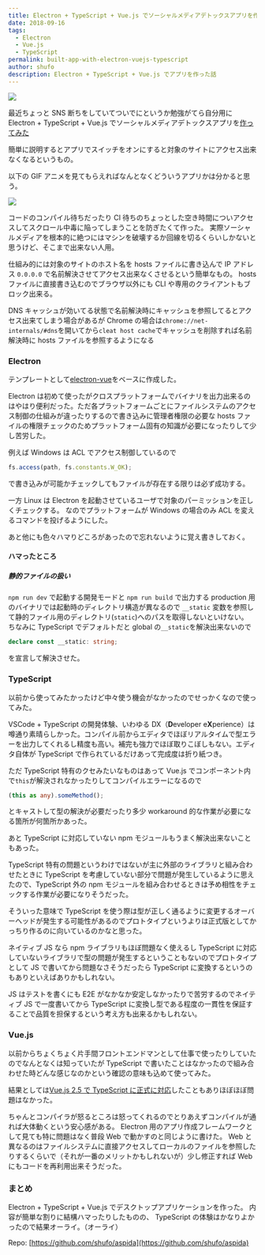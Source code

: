 ```yaml
---
title: Electron + TypeScript + Vue.js でソーシャルメディアデトックスアプリを作ってみた
date: 2018-09-16
tags: 
  - Electron
  - Vue.js
  - TypeScript
permalink: built-app-with-electron-vuejs-typescript
author: shufo
description: Electron + TypeScript + Vue.js でアプリを作った話
---
```


<img src="https://i.imgur.com/IMqvtGH.png">

最近ちょっと SNS 断ちをしていてついでにというか勉強がてら自分用に Electron + TypeScript + Vue.js でソーシャルメディアデトックスアプリを[作ってみた](https://github.com/shufo/aspida)

簡単に説明するとアプリでスイッチをオンにすると対象のサイトにアクセス出来なくなるというもの。

以下の GIF アニメを見てもらえればなんとなくどういうアプリかは分かると思う。

![](https://github.com/shufo/aspida/wiki/assets/description.gif)

コードのコンパイル待ちだったり CI 待ちのちょっとした空き時間についアクセスしてスクロール中毒に陥ってしまうことを防ぎたくて作った。
実際ソーシャルメディアを根本的に絶つにはマシンを破壊するか回線を切るくらいしかないと思うけど、そこまで出来ない人用。

仕組み的には対象のサイトのホスト名を hosts ファイルに書き込んで IP アドレス `0.0.0.0` で名前解決させてアクセス出来なくさせるという簡単なもの。
hosts ファイルに直接書き込むのでブラウザ以外にも CLI や専用のクライアントもブロック出来る。

DNS キャッシュが効いてる状態で名前解決時にキャッシュを参照してるとアクセス出来てしまう場合があるが Chrome の場合は`chrome://net-internals/#dns`を開いてから`cleat host cache`でキャッシュを削除すれば名前解決時に hosts ファイルを参照するようになる

### Electron

テンプレートとして[electron-vue](https://github.com/SimulatedGREG/electron-vue)をベースに作成した。

Electron は初めて使ったがクロスプラットフォームでバイナリを出力出来るのはやはり便利だった。ただ各プラットフォームごとにファイルシステムのアクセス制御の仕組みが違ったりするので書き込みに管理者権限の必要な hosts ファイルの権限チェックのためプラットフォーム固有の知識が必要になったりして少し苦労した。

例えば Windows は ACL でアクセス制御しているので

```javascript
fs.access(path, fs.constants.W_OK);
```

で書き込みが可能かチェックしてもファイルが存在する限りは必ず成功する。

一方 Linux は Electron を起動させているユーザで対象のパーミッションを正しくチェックする。
なのでプラットフォームが Windows の場合のみ ACL を変えるコマンドを投げるようにした。

あと他にも色々ハマりどころがあったので忘れないように覚え書きしておく。

#### ハマったところ

##### 静的ファイルの扱い

`npm run dev` で起動する開発モードと `npm run build` で出力する production 用のバイナリでは起動時のディレクトリ構造が異なるので `__static` 変数を参照して静的ファイル用のディレクトリ(`static`)へのパスを取得しないといけない。
ちなみに TypeScript でデフォルトだと global の`__static`を解決出来ないので

```ts
declare const __static: string;
```

を宣言して解決させた。

### TypeScript

以前から使ってみたかったけど中々使う機会がなかったのでせっかくなので使ってみた。

VSCode + TypeScript の開発体験、いわゆる DX（**D**eveloper e**X**perience）は噂通り素晴らしかった。コンパイル前からエディタでほぼリアルタイムで型エラーを出力してくれるし精度も高い。補完も強力でほぼ取りこぼしもない。エディタ自体が TypeScript で作られているだけあって完成度は折り紙つき。

ただ TypeScript 特有のクセみたいなものはあって Vue.js でコンポーネント内で`this`が解決されなかったりしてコンパイルエラーになるので

```ts
(this as any).someMethod();
```

とキャストして型の解決が必要だったり多少 workaround 的な作業が必要になる箇所が何箇所かあった。

あと TypeScript に対応していない npm モジュールもうまく解決出来ないこともあった。

TypeScript 特有の問題というわけではないが主に外部のライブラリと組み合わせたときに TypeScript を考慮していない部分で問題が発生しているように思えたので、TypeScript 外の npm モジュールを組み合わせるときは予め相性をチェックする作業が必要になりそうだった。

そういった意味で TypeScript を使う際は型が正しく通るように変更するオーバーヘッドが発生する可能性があるのでプロトタイプというよりは正式版としてかっちり作るのに向いているのかなと思った。

ネイティブ JS なら npm ライブラリもほぼ問題なく使えるし TypeScript に対応していないライブラリで型の問題が発生するということもないのでプロトタイプとして JS で書いてから問題なさそうだったら TypeScript に変換するというのもありといえばありかもしれない。

JS はテストを書くにも E2E がなかなか安定しなかったりで苦労するのでネイティブ JS で一度書いてから TypeScript に変換し型である程度の一貫性を保証することで品質を担保するという考え方も出来るかもしれない。

### Vue.js

以前からちょくちょく片手間フロントエンドマンとして仕事で使ったりしていたのでなんとなくは知っていたが
TypeScript で書いたことはなかったので組み合わせた時どんな感じなのかという確認の意味も込めて使ってみた。

結果としては[Vue.js 2.5 で TypeScript に正式に対応](https://jp.vuejs.org/v2/guide/typescript.html)したこともありほぼほぼ問題はなかった。

ちゃんとコンパイラが怒るところは怒ってくれるのでとりあえずコンパイルが通れば大体動くという安心感がある。
Electron 用のアプリ作成フレームワークとして見ても特に問題はなく普段 Web で動かすのと同じように書けた。
Web と異なるのはファイルシステムに直接アクセスしてローカルのファイルを参照したりするくらいで（それが一番のメリットかもしれないが）少し修正すれば Web にもコードを再利用出来そうだった。

### まとめ

Electron + TypeScript + Vue.js でデスクトップアプリケーションを作った。
内容が簡単な割りに結構ハマったりしたものの、 TypeScript の体験はかなりよかったので結果オーライ。（オーライ）

Repo: [https://github.com/shufo/aspida](https://github.com/shufo/aspida)
